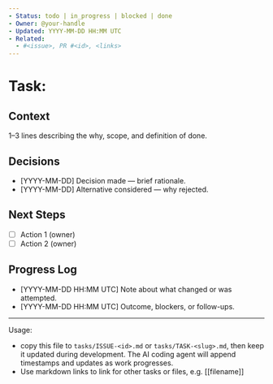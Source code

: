 ```yaml
---
- Status: todo | in_progress | blocked | done
- Owner: @your-handle
- Updated: YYYY-MM-DD HH:MM UTC
- Related:
  - #<issue>, PR #<id>, <links>
---
```


# Task: <concise title>

## Context
1–3 lines describing the why, scope, and definition of done.

## Decisions
- [YYYY-MM-DD] Decision made — brief rationale.
- [YYYY-MM-DD] Alternative considered — why rejected.

## Next Steps
- [ ] Action 1 (owner)
- [ ] Action 2 (owner)

## Progress Log
- [YYYY-MM-DD HH:MM UTC] Note about what changed or was attempted.
- [YYYY-MM-DD HH:MM UTC] Outcome, blockers, or follow-ups.

---
Usage:
- copy this file to `tasks/ISSUE-<id>.md` or `tasks/TASK-<slug>.md`, then keep it updated during development. The AI coding agent will append timestamps and updates as work progresses.
- Use markdown links to link for other tasks or files, e.g. [[filename]]
